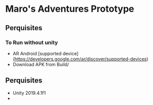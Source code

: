 Maro's Adventures Prototype
==

## Perquisites
### To Run without unity
- AR  Android [supported device] (https://developers.google.com/ar/discover/supported-devices)
- Download APK from Build/

## Perquisites
- Unity 2019.4.1f1
- 